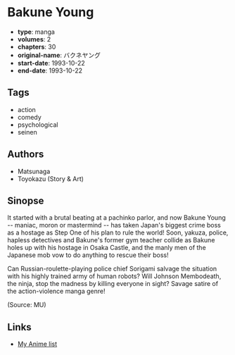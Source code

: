 # Bakune Young

-   **type**: manga
-   **volumes**: 2
-   **chapters**: 30
-   **original-name**: バクネヤング
-   **start-date**: 1993-10-22
-   **end-date**: 1993-10-22

## Tags

-   action
-   comedy
-   psychological
-   seinen

## Authors

-   Matsunaga
-   Toyokazu (Story & Art)

## Sinopse

It started with a brutal beating at a pachinko parlor, and now Bakune Young -- maniac, moron or mastermind -- has taken Japan's biggest crime boss as a hostage as Step One of his plan to rule the world! Soon, yakuza, police, hapless detectives and Bakune's former gym teacher collide as Bakune holes up with his hostage in Osaka Castle, and the manly men of the Japanese mob vow to do anything to rescue their boss!

Can Russian-roulette-playing police chief Sorigami salvage the situation with his highly trained army of human robots? Will Johnson Membodeath, the ninja, stop the madness by killing everyone in sight? Savage satire of the action-violence manga genre!

(Source: MU)

## Links

-   [My Anime list](https://myanimelist.net/manga/5532/Bakune_Young)
